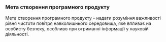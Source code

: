 ### Мета створення програмного продукту

Мета створення програмного продукту - надати розуміння важливості рівня чистоти повітря навколишнього середовища, яке впливає на особисту безпеку, особливо при отриманні інформації у науковій діяльності.